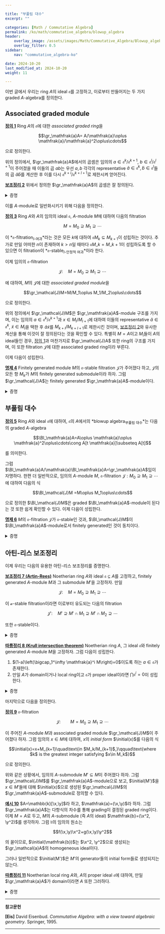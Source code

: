 ```yaml
---

title: "부풀림 대수"
excerpt: ""

categories: [Math / Commutative Algebra]
permalink: /ko/math/commutative_algebra/blowup_algebra
header:
    overlay_image: /assets/images/Math/Commutative_Algebra/Blowup_algebra.png
    overlay_filter: 0.5
sidebar: 
    nav: "commutative_algebra-ko"

date: 2024-10-20
last_modified_at: 2024-10-20
weight: 11

---
```



이번 글에서 우리는 ring $A$의 ideal $\mathfrak{a}$를 고정하고, 이로부터 만들어지는 두 가지 graded $A$-algebra를 정의한다.

## Associated graded module

<div class="definition" markdown="1">

<ins id="def1">**정의 1**</ins> Ring $A$의 $\mathfrak{a}$에 대한 *associated graded ring*을 

$$\gr_\mathfrak{a}A= A/\mathfrak{a}\oplus \mathfrak{a}/\mathfrak{a}^2\oplus\cdots$$

으로 정의한다.  

</div>

위의 정의에서, $\gr_\mathfrak{a}A$에서의 곱셈은 임의의 $a\in \mathfrak{a}^k/\mathfrak{a}^{k+1}$, $b\in \mathfrak{a}^l/\mathfrak{a}^{l+1}$이 주어졌을 때 이들의 곱 $ab$는 우선 $a,b$ 각각의 representative $\tilde{a}\in \mathfrak{a}^k, \tilde{b}\in \mathfrak{a}^l$들의 곱 $\tilde{a}\tilde{b}$를 계산한 후 이를 다시 $\mathfrak{a}^{k+l}/\mathfrak{a}^{k+l+1}$로 제한시켜 얻어진다.

<div class="proposition" markdown="1">

<ins id="lem2">**보조정리 2**</ins> 위에서 정의한 $\gr_\mathfrak{a}A$의 곱셈은 잘 정의된다.

</div>
<details class="proof" markdown="1">
<summary>증명</summary>

서로 다른 representative $\tilde{a}',\tilde{b}'$를 택했다 하고, 적당한 $x\in \mathfrak{a}^{k+1}$과 $y\in \mathfrak{a}^{l+1}$에 대하여 $\tilde{a}'=\tilde{a}+x,\tilde{b}'=\tilde{b}+y$라 하자. 그럼

$$\tilde{a}'\tilde{b}'=\tilde{a}\tilde{b}+y\tilde{a}+x\tilde{b}+xy$$

이고, 여기서 $x\tilde{b},y\tilde{a}\in \mathfrak{a}^{k+l+1}$, $xy\in \mathfrak{a}^{k+l+2}\subseteq \mathfrak{a}^{k+l+1}$이므로 증명이 완료된다.

</details>

이를 $A$-module로 일반화시키기 위해 다음을 정의한다.

<div class="definition" markdown="1">

<ins id="def3">**정의 3**</ins> Ring $A$와 $A$의 임의의 ideal $\mathfrak{a}$, $A$-module $M$에 대하여 다음의 filtration

$$M=M_0\supseteq M_1\supseteq\cdots$$

이 *$\mathfrak{a}$-filtration<sub>$I$-여과</sub>*라는 것은 모든 $k$에 대하여 $\mathfrak{a}M_k\subseteq M_{k+1}$이 성립하는 것이다. 추가로 만일 어떠한 $n$이 존재하여 $k>n$일 때마다 $\mathfrak{a}M\_k=M\_{k+1}$이 성립하도록 할 수 있으면 이 filtration이 *$\mathfrak{a}$-stable<sub>$I$-안정적 여과</sub>*이라 한다. 

이제 임의의 $\mathfrak{a}$-filtration 

$$\mathcal{J}:\quad M=M_0\supseteq M_1\supseteq\cdots$$

에 대하여, $M$의 $\mathcal{J}$에 대한 *associated graded module*을 

$$\gr_\mathcal{J}M=M/M_1\oplus M_1/M_2\oplus\cdots$$

으로 정의한다.

</div>

위의 정의에서 $\gr_\mathcal{J}M$은 $\gr_\mathfrak{a}A$-module 구조를 가지며, 이는 임의의 $a\in \mathfrak{a}^k/\mathfrak{a}^{k+1}$과 $x\in M_l/M_{l+1}$에 대하여 이들의 representative $\tilde{a}\in \mathfrak{a}^k$, $\tilde{x}\in M_l$을 택한 후 $\tilde{a}\tilde{x}$를 $M_{k+l}/M_{k+l+1}$로 제한시킨 것이며, [보조정리 2](#lem2)와 유사한 계산을 통해 이것이 잘 정의된다는 것을 확인할 수 있다. 특별히 $M=A$이고 $M_i$들이 $A$의 ideal들인 경우, [정의 1](#def1)과 마찬가지로 $\gr_\mathcal{J}A$ 또한 ring의 구조를 가지며, 이 또한 filtration $\mathcal{J}$에 대한 associated graded ring이라 부른다. 

이제 다음이 성립한다. 

<div class="proposition" markdown="1">

<ins id="prop4">**명제 4**</ins> Finitely generated module $M$의 $\mathfrak{a}$-stable filtration $\mathcal{J}$가 주어졌다 하고, $\mathcal{J}$의 모든 항 $M_k$가 $M$의 finitely generated submodule이라 하자. 그럼 $\gr_\mathcal{J}A$는 finitely generated $\gr_\mathfrak{a}A$-module이다.

</div>
<details class="proof" markdown="1">
<summary>증명</summary>

$\mathcal{J}$가 $\mathfrak{a}$-stable filtration이므로 적당한 $n$이 존재하여 $\mathfrak{a}M_k=M_{k+1}$이 모든 $k>n$에 대하여 성립한다. 따라서, 이러한 $k$에 대하여는 $(\mathfrak{a}/\mathfrak{a}^2)(M_k/M_{k+1})=M_{k+1}/M_{k+2}$이 성립한다. 따라서 $\gr_\mathcal{J}M$의 성분들 중

$$M_0/M_1, M_1/M_2,\ldots, M_{n+1}/M_{n+2}$$

들을 생성하는 것들만 모으면 이들이 $\gr_\mathcal{J}M$을 모두 생성하게 된다. 이제 각각의 $M_i$들이 finitely generated라는 가정으로부터 원하는 주장이 성립한다. 

</details>

## 부풀림 대수

<div class="definition" markdown="1">

<ins id="def5">**정의 5**</ins> Ring $A$와 ideal $\mathfrak{a}$에 대하여, $\mathfrak{a}$의 $A$에서의 *blowup algebra<sub>부풀림 대수</sub>*는 다음의 graded $A$-algebra

$$\Bl_\mathfrak{a}A=A\oplus \mathfrak{a}\oplus \mathfrak{a}^2\oplus\cdots\cong A[t \mathfrak{a}]\subseteq A[t]$$

를 의미한다. 

</div>

그럼 $\Bl_\mathfrak{a}A/\mathfrak{a}\Bl_\mathfrak{a}A=\gr_\mathfrak{a}A$임이 자명하다. 한편 더 일반적으로, 임의의 $A$-module $M$, $\mathfrak{a}$-filtration $\mathcal{J}: M_0\supseteq M_1\supseteq\cdots$에 대하여 다음의 식

$$\Bl_\mathcal{J}M =M\oplus M_1\oplus\cdots$$

으로 정의한 $\Bl_\mathcal{J}M$은 graded $\Bl_\mathfrak{a}A$-module이 된다는 것 또한 쉽게 확인할 수 있다. 이제 다음이 성립한다.

<div class="proposition" markdown="1">

<ins id="prop6">**명제 6**</ins> $M$의 $\mathfrak{a}$-filtration $\mathcal{J}$가 $\mathfrak{a}$-stable인 것과, $\Bl_\mathcal{J}M$이 $\Bl_\mathfrak{a}A$-module로서 finitely generated인 것이 동치이다.

</div>
<details class="proof" markdown="1">
<summary>증명</summary>

우선 만일 $\Bl_\mathcal{J}M$이 finitely generated라면, 적당한 $n$이 존재하여 이들 generator들이 $\Bl_\mathcal{J}M$의 앞의 $n$개의 항에 포함되도록 할 수 있다. 이제 이들을 모두 homogeneous element들의 합으로 바꿔두면 이들 homogeneous element들로 $\Bl_\mathcal{J}M$이 생성된다. 이로부터 $\mathcal{J}$가 $\mathfrak{a}$-stable임을 안다. 이 논증은 반대방향으로도 작동한다.

</details>

## 아틴-리스 보조정리

이제 우리는 다음의 유용한 아틴-리스 보조정리를 증명한다.

<div class="proposition" markdown="1">

<ins id="lem7">**보조정리 7 (Artin-Rees)**</ins> Noetherian ring $A$와 ideal $\mathfrak{a}\subseteq A$를 고정하고, finitely generated $A$-module $M$과 그 submodule $M'$을 고정하자. 만일 

$$\mathcal{J}:\quad M=M_0\supseteq M_1\supseteq\cdots$$

이 $\mathcal{a}$-stable filtration이라면 이로부터 유도되는 다음의 filtration

$$\mathcal{J}':\quad M'\supseteq M'\cap M_1\supseteq M'\cap M_2\supseteq\cdots$$

또한 $\mathfrak{a}$-stable이다.

</div>
<details class="proof" markdown="1">
<summary>증명</summary>

$\mathcal{J}$가 $\mathfrak{a}$-stable이므로 $\Bl_\mathcal{J}M$은 $\Bl_\mathfrak{a}A$-module로서 finitely generated이다. 한편 $\Bl_\mathfrak{a}A$는 finitely generated $A$-algebra이고 $A$가 noetherian이므로 [§기본개념들, §§Finiteness condition](/ko/math/commutative_algebra/basic_notions#finiteness-condition)에 의하여 $\Bl_\mathfrak{a}A$도 noetherian이다. 따라서, $\Bl_\mathcal{J}M$의 submodule $\Bl_{\mathcal{J}'}M'$ 또한 finitely generated이고, 다시 [명제 6](#prop6)을 적용하면 원하는 결과를 얻는다.

</details>

<div class="proposition" markdown="1">

<ins id="cor8">**따름정리 8 (Krull intersection theorem)**</ins> Noetherian ring $A$, 그 ideal $\mathfrak{a}$와 finitely generated $A$-module $M$을 고정하자. 그럼 다음이 성립한다.

1. $(1-a)\left(\bigcap_1^\infty \mathfrak{a}^i M\right)=0$이도록 하는 $a\in \mathfrak{a}$가 존재한다.
2. 만일 $A$가 domain이거나 local ring이고 $\mathfrak{a}$가 proper ideal이라면 $\bigcap \mathfrak{a}^i=0$이 성립한다.

</div>
<details class="proof" markdown="1">
<summary>증명</summary>

$M$의 $\mathfrak{a}$-stable filtration

$$M\supseteq \mathfrak{a}M \supseteq \mathfrak{a}^2 M\supseteq\cdots$$

을 생각하자. 그럼 [보조정리 7](#lem7)에 의하여, 다음의 filtration

$$\left(\bigcap \mathfrak{a}^iM\right) \cap M\supseteq \left(\bigcap \mathfrak{a}^iM\right)\cap \mathfrak{a}M \supseteq \left(\bigcap \mathfrak{a}^iM\right) \cap \mathfrak{a}^2 M\supseteq\cdots$$

또한 $\mathfrak{a}$-stable이다. 즉, 적당한 $n$에 대하여

$$\mathfrak{a}\left(\left(\bigcap \mathfrak{a}^iM\right)\cap \mathfrak{a}^p M\right)=\left(\bigcap \mathfrak{a}^iM\right)\cap \mathfrak{a}^{n+1} M$$

이도록 할 수 있다. 이제 위 식의 좌변과 우변을 각각 정리하면

$$\mathfrak{a}\left(\bigcap \mathfrak{a}^iM\right)=\left(\bigcap \mathfrak{a}^iM\right)$$

을 얻으므로, [§정수적 확장, ⁋보조정리 7](/ko/math/commutative_algebra/integral_extension#lem7)을 적용하면 첫째 결과를 얻는다. 

둘째 결과를 보이기 위해 $M=A$로 두자. 첫째 결과에서 얻어진 $a$에 대하여, $1-a$가 zerodivisor가 아님을 보이면 충분하다. 우선 $\mathfrak{a}$가 $A$의 proper ideal이므로 $1-a\neq 0$이고, 이로부터 $A$가 domain인 경우는 더 이상 증명할 것이 없다. 만일 $A$가 local ring이라면 $\mathfrak{a}$는 $A$의 (유일한) maximal ideal $\mathfrak{m}$에 속할 것이므로 $a\in \mathfrak{m}$이고, 이로부터 $1-a$가 unit이어야 한다. 

</details>

마지막으로 다음을 정의한다.

<div class="definition" markdown="1">

<ins id="def9">**정의 9**</ins> $\mathfrak{a}$-filtration

$$\mathcal{J}:\qquad M=M_0\supseteq M_1\supseteq\cdots$$

이 주어진 $A$-module $M$과 associated graded module $\gr_\mathcal{J}M$이 주어졌다 하자. 그럼 임의의 $x\in M$에 대하여, $x$의 *initial form* $\initial(x)$를 다음의 식

$$\initial(x)=x+M_{k+1}\quad\text{in $M_k/M_{k+1}$,}\qquad\text{where $k$ is the greatest integer satisfying $x\in M_k$}$$

으로 정의한다. 

</div>

위와 같은 상황에서, 임의의 $A$-submodule $M'\subseteq M$이 주어졌다 하자. 그럼 $\gr_\mathcal{J}M$를 $\gr_\mathfrak{a}A$-module으로 보고, $\initial(M')$을 $x\in M'$들에 대해 $\initial(x)$으로 생성된 $\gr_\mathcal{J}M$의 $\gr_\mathfrak{a}A$-submodule로 정의할 수 있다. 

<div class="example" markdown="1">

<ins id="ex10">**예시 10**</ins> $A=\mathbb{k}[\x,\y]$라 하고, $\mathfrak{a}=(\x,\y)$라 하자. 그럼 $\gr_\mathfrak{a}A$는 다항식의 차수를 통해 grading이 결정된 graded ring이다. 이제 $M=A$로 두고, $M$의 $A$-submodule (즉 $A$의 ideal) $\mathfrak{b}=(\x^2, \y^2)$를 생각하자. 그럼 $\mathfrak{b}$의 임의의 원소는

$$f(\x,\y)\x^2+g(\x,\y)\y^2$$

의 꼴이므로, $\initial(\mathfrak{b})$는 $\x^2, \y^2$으로 생성되는 $\gr_\mathcal{a}A$의 homogeneous ideal이다. 

</div>

그러나 일반적으로 $\initial(M')$은 $M'$의 generator들의 initial form들로 생성되지는 않는다. 

<div class="proposition" markdown="1">

<ins id="cor11">**따름정리 11**</ins> Noetherian local ring $A$와, $A$의 proper ideal $\mathfrak{a}$에 대하여, 만일 $\gr_\mathfrak{a}A$가 domain이라면 $A$ 또한 그러하다.

</div>
<details class="proof" markdown="1">
<summary>증명</summary>

$A$에서 $ab=0$임을 가정하고, $a,b=0$임을 보이면 충분하다. 이제 $\gr_\mathfrak{a}A$에서 $\initial(a)\initial(b)=0$이 성립해야 하고, 따라서 $\initial(x)$ 혹은 $\initial(y)$가 $0$이어야 한다. 이제 위의 따름정리로부터 $\bigcap \mathfrak{a}^n=0$이므로, $a=0$이거나 $b=0$이어야 한다. 

</details>

---

**참고문헌**

**[Eis]** David Eisenbud. *Commutative Algebra: with a view toward algebraic geometry*. Springer, 1995.

---